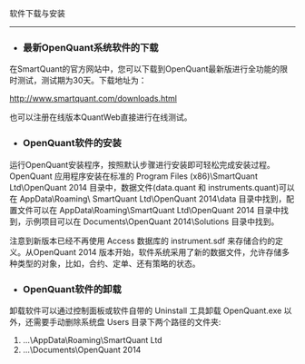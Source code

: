软件下载与安装

---

* ### 最新OpenQuant系统软件的下载

在SmartQuant的官方网站中，您可以下载到OpenQuant最新版进行全功能的限时测试，测试期为30天。下载地址为：

[http://www.smartquant.com/downloads.html ](http://www.smartquant.com/downloads.html)

也可以注册在线版本QuantWeb直接进行在线测试。

* ### OpenQuant软件的安装

运行OpenQuant安装程序，按照默认步骤进行安装即可轻松完成安装过程。OpenQuant 应用程序安装在标准的 Program Files \(x86\)\SmartQuant Ltd\OpenQuant 2014 目录中，数据文件\(data.quant 和 instruments.quant\)可以在 AppData\Roaming\ SmartQuant Ltd\OpenQuant 2014\data 目录中找到，配置文件可以在 AppData\Roaming\SmartQuant Ltd\OpenQuant 2014 目录中找到，示例项目可以在 Documents\OpenQuant 2014\Solutions 目录中找到。

注意到新版本已经不再使用 Access 数据库的 instrument.sdf 来存储合约的定义。从OpenQuant 2014 版本开始，软件系统采用了新的数据文件，允许存储多种类型的对象，比如，合约、定单、还有策略的状态。

* ### OpenQuant软件的卸载

卸载软件可以通过控制面板或软件自带的 Uninstall 工具卸载 OpenQuant.exe 以外，还需要手动删除系统盘 Users 目录下两个路径的文件夹:

1. ...\AppData\Roaming\SmartQuant Ltd 
2. ...\Documents\OpenQuant 2014



